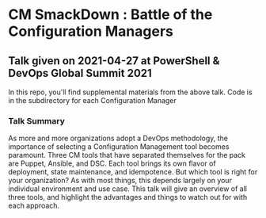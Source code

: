 # CM SmackDown : Battle of the Configuration Managers

## Talk given on 2021-04-27 at PowerShell & DevOps Global Summit 2021

In this repo, you'll find supplemental materials from the above talk.
Code is in the subdirectory for each Configuration Manager

### Talk Summary

As more and more organizations adopt a DevOps methodology, the importance of selecting a Configuration Management tool becomes paramount. Three CM tools that have separated themselves for the pack are Puppet, Ansible, and DSC. Each tool brings its own flavor of deployment, state maintenance, and idempotence. But which tool is right for your organization? As with most things, this depends largely on your individual environment and use case. This talk will give an overview of all three tools, and highlight the advantages and things to watch out for with each approach.